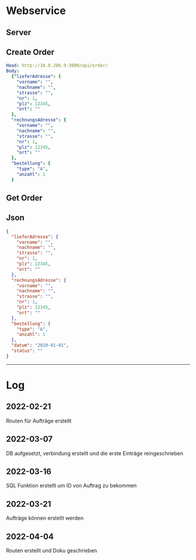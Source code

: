 # Webservice


## Server


## Create Order

```yaml
Head: http://10.0.206.9:3000/api/order/
Body:
  {"lieferAdresse": {
    "vorname": "",
    "nachname": "",
    "strasse": "",
    "nr": 1,
    "plz": 12345,
    "ort": ""
  },
  "rechnungsAdresse": {
    "vorname": "",
    "nachname": "",
    "strasse": "",
    "nr": 1,
    "plz": 12345,
    "ort": ""
  },
  "bestellung": {
    "type": "A",
    "anzahl": 1
  }
```

## Get Order


## Json

```json lines
{
  "lieferAdresse": {
    "vorname": "",
    "nachname": "",
    "strasse": "",
    "nr": 1,
    "plz": 12345,
    "ort": ""
  },
  "rechnungsAdresse": {
    "vorname": "",
    "nachname": "",
    "strasse": "",
    "nr": 1,
    "plz": 12345,
    "ort": ""
  },
  "bestellung": {
    "type": "A",
    "anzahl": 1
  },
  "datum": "2020-01-01",
  "status": ""
}
```

---

# Log

## 2022-02-21

Routen für Aufträge erstellt

## 2022-03-07

DB aufgesetzt, verbindung erstellt und die erste Einträge reingeschrieben

## 2022-03-16

SQL Funktion erstellt um ID von Auftrag zu bekommen

## 2022-03-21

Aufträge können erstellt werden

## 2022-04-04

Routen erstellt und Doku geschrieben